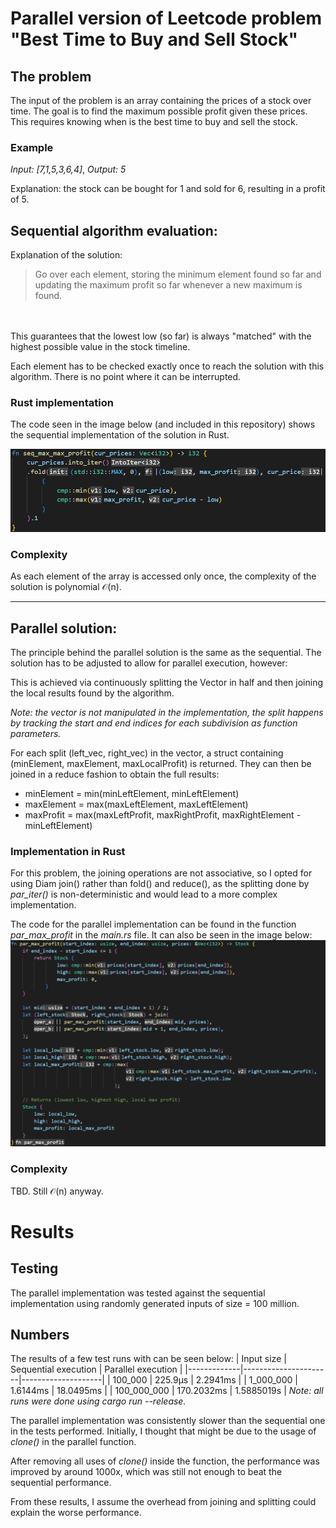 # Parallel version of Leetcode problem "Best Time to Buy and Sell Stock"
## The problem

The input of the problem is an array containing the prices of a stock over time. The goal is to find the maximum possible profit given these prices. This requires knowing when is the best time to buy and sell the stock.

### Example
*Input: [7,1,5,3,6,4]*,
*Output: 5*

Explanation: the stock can be bought for 1 and sold for 6, resulting in a profit of 5.

## Sequential algorithm evaluation:
Explanation of the solution:
> Go over each element, storing the minimum element found so far and updating the maximum profit so far whenever a new maximum is found. 
<br>
<br>
This guarantees that the lowest low (so far) is always "matched" with the highest possible value in the stock timeline.

Each element has to be checked exactly once to reach the solution with this algorithm. There is no point where it can be interrupted.

### Rust implementation
The code seen in the image below (and included in this repository) shows the sequential implementation of the solution in Rust.

![Sequential implementation in Rust](images/rust_seq_implementation.png "Rust sequential implementation")

### Complexity
As each element of the array is accessed only once, the complexity of the solution is polynomial 𝒪(n).

------------------
## Parallel solution:
The principle behind the parallel solution is the same as the sequential. The solution has to be adjusted to allow for parallel execution, however: 

This is achieved via continuously splitting the Vector in half and then joining the local results found by the algorithm.

*Note:  the vector is not manipulated in the implementation, the split happens by tracking the start and end indices for each subdivision as function parameters.*

For each split (left_vec, right_vec) in the vector, a struct containing (minElement, maxElement, maxLocalProfit) is returned. They can then be joined in a reduce fashion to obtain the full results:
- minElement = min(minLeftElement, minLeftElement)
- maxElement = max(maxLeftElement, maxLeftElement)
- maxProfit = max(maxLeftProfit, maxRightProfit, maxRightElement - minLeftElement)

### Implementation in Rust
For this problem, the joining operations are not associative, so I opted for using Diam join() rather than fold() and reduce(), as the splitting done by *par_iter()* is non-deterministic and would lead to a more complex implementation.

The code for the parallel implementation can be found in the function *par_max_profit* in the *main.rs* file. It can also be seen in the image below:
![Sequential parallel in Rust](images/rust_par_implementation.png "Rust parallel implementation")
### Complexity
TBD. Still 𝒪(n) anyway.

# Results
## Testing
The parallel implementation was tested against the sequential implementation using randomly generated inputs of size = 100 million.

## Numbers

The results of a few test runs with can be seen below:
| Input size  | Sequential execution | Parallel execution |
|-------------|----------------------|--------------------|
| 100_000     | 225.9µs              | 2.2941ms           |
| 1_000_000   | 1.6144ms             | 18.0495ms          |
| 100_000_000 | 170.2032ms           | 1.5885019s         |
*Note: all runs were done using cargo run --release.*


The parallel implementation was consistently slower than the sequential one in the tests performed. Initially, I thought that might be due to the usage of *clone()* in the parallel function.

After removing all uses of *clone()* inside the function, the performance was improved by around 1000x, which was still not enough to beat the sequential performance.

From these results, I assume the overhead from joining and splitting could explain the worse performance.

